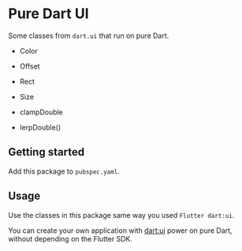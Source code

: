 # Pure Dart UI

Some classes from `dart.ui` that run on pure Dart.

- Color
- Offset
- Rect
- Size

- clampDouble
- lerpDouble()

## Getting started

Add this package to `pubspec.yaml`.

## Usage

Use the classes in this package same way you used `Flutter dart:ui`.

You can create your own application with [dart:ui](https://api.flutter.dev/flutter/dart-ui/dart-ui-library.html) power on pure Dart, without depending on the Flutter SDK.

